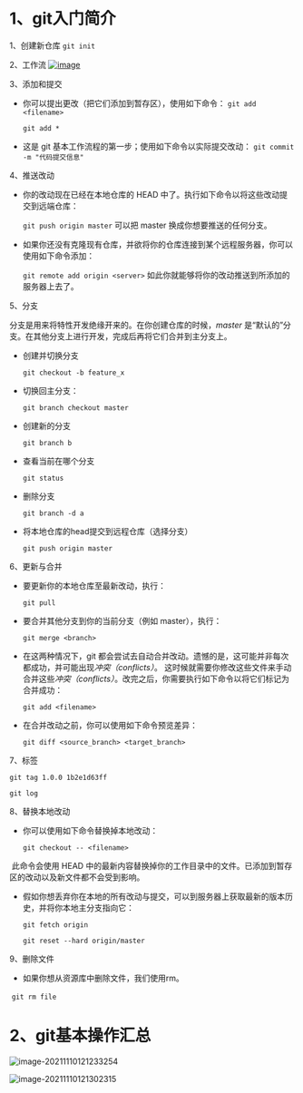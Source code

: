 # 1、git入门简介

1、创建新仓库 `git init`

2、工作流 [![image](https://user-images.githubusercontent.com/63992601/141035088-69c13f1b-73db-40be-ab3e-d6b183fd6e73.png)](https://user-images.githubusercontent.com/63992601/141035088-69c13f1b-73db-40be-ab3e-d6b183fd6e73.png)

3、添加和提交

- 你可以提出更改（把它们添加到暂存区），使用如下命令： `git add <filename>`

  `git add *`

- 这是 git 基本工作流程的第一步；使用如下命令以实际提交改动： `git commit -m "代码提交信息"`

4、推送改动

- 你的改动现在已经在本地仓库的 HEAD 中了。执行如下命令以将这些改动提交到远端仓库： 

  `git push origin master` 可以把 master 换成你想要推送的任何分支。

- 如果你还没有克隆现有仓库，并欲将你的仓库连接到某个远程服务器，你可以使用如下命令添加：

   `git remote add origin <server>` 如此你就能够将你的改动推送到所添加的服务器上去了。

5、分支

分支是用来将特性开发绝缘开来的。在你创建仓库的时候，*master* 是“默认的”分支。在其他分支上进行开发，完成后再将它们合并到主分支上。

- 创建并切换分支

  `git checkout -b feature_x`

- 切换回主分支：

  `git branch checkout master`

- 创建新的分支

  `git branch b`

- 查看当前在哪个分支

  `git status`

- 删除分支

  `git branch -d a`

- 将本地仓库的head提交到远程仓库（选择分支）

  `git push origin master`

6、更新与合并

- 要更新你的本地仓库至最新改动，执行：

  `git pull`

- 要合并其他分支到你的当前分支（例如 master），执行：

  `git merge <branch>`

- 在这两种情况下，git 都会尝试去自动合并改动。遗憾的是，这可能并非每次都成功，并可能出现*冲突（conflicts）*。 这时候就需要你修改这些文件来手动合并这些*冲突（conflicts）*。改完之后，你需要执行如下命令以将它们标记为合并成功：

  `git add <filename>`

- 在合并改动之前，你可以使用如下命令预览差异：

  `git diff <source_branch> <target_branch>`

7、标签

`git tag 1.0.0 1b2e1d63ff`

`git log`

8、替换本地改动

- 你可以使用如下命令替换掉本地改动：

  `git checkout -- <filename>`

​	此命令会使用    HEAD 中的最新内容替换掉你的工作目录中的文件。已添加到暂存区的改动以及新文件都不会受到影响。

- 假如你想丢弃你在本地的所有改动与提交，可以到服务器上获取最新的版本历史，并将你本地主分支指向它：

  `git fetch origin`

  `git reset --hard origin/master`

9、删除文件

- 如果你想从资源库中删除文件，我们使用rm。

​	`git rm file`

# 2、git基本操作汇总

![image-20211110121233254](C:\Users\86156\AppData\Roaming\Typora\typora-user-images\image-20211110121233254.png)

![image-20211110121302315](C:\Users\86156\AppData\Roaming\Typora\typora-user-images\image-20211110121302315.png)

